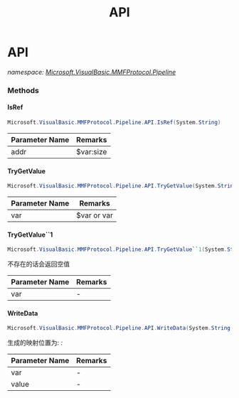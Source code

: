 ﻿---
title: API
---

# API
_namespace: [Microsoft.VisualBasic.MMFProtocol.Pipeline](N-Microsoft.VisualBasic.MMFProtocol.Pipeline.html)_



### Methods

#### IsRef
```csharp
Microsoft.VisualBasic.MMFProtocol.Pipeline.API.IsRef(System.String)
```


|Parameter Name|Remarks|
|--------------|-------|
|addr|$var:size|


#### TryGetValue
```csharp
Microsoft.VisualBasic.MMFProtocol.Pipeline.API.TryGetValue(System.String)
```


|Parameter Name|Remarks|
|--------------|-------|
|var|$var or var|


#### TryGetValue``1
```csharp
Microsoft.VisualBasic.MMFProtocol.Pipeline.API.TryGetValue``1(System.String)
```
不存在的话会返回空值

|Parameter Name|Remarks|
|--------------|-------|
|var|-|


#### WriteData
```csharp
Microsoft.VisualBasic.MMFProtocol.Pipeline.API.WriteData(System.String,Microsoft.VisualBasic.Net.Protocols.RawStream,System.Int32)
```
生成的映射位置为: <var>:<ChunkSize>

|Parameter Name|Remarks|
|--------------|-------|
|var|-|
|value|-|





